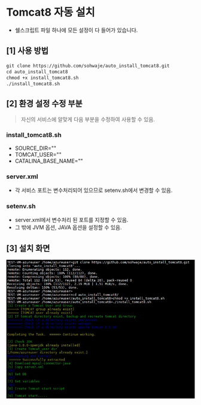 # Tomcat8 자동 설치
- 쉘스크립트 파일 하나에 모든 설정이 다 들어가 있습니다.

## [1] 사용 방법
```
git clone https://github.com/sohwaje/auto_install_tomcat8.git
cd auto_install_tomcat8
chmod +x install_tomcat8.sh
./install_tomcat8.sh
```
## [2] 환경 설정 수정 부분
> 자신의 서비스에 알맞게 다음 부분을 수정하여 사용할 수 있음.

### install_tomcat8.sh
- SOURCE_DIR=""
- TOMCAT_USER=""
- CATALINA_BASE_NAME=""

### server.xml
- 각 서비스 포트는 변수처리되어 있으므로 setenv.sh에서 변경할 수 있음.

### setenv.sh
- server.xml에서 변수처리 된 포트를 지정할 수 있음.
- 그 밖에 JVM 옵션, JAVA 옵션을 설정할 수 있음.

## [3] 설치 화면
![alt text](/readme-img/install.JPG)
